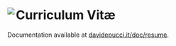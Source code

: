 # Curriculum Vitæ <a href="https://davidepucci.it/doc/resume"><img align="left" src="https://davidepucci.it/favicon/favicon-96x96.png"></a>

Documentation available at [davidepucci.it/doc/resume](https://davidepucci.it/doc/resume).
